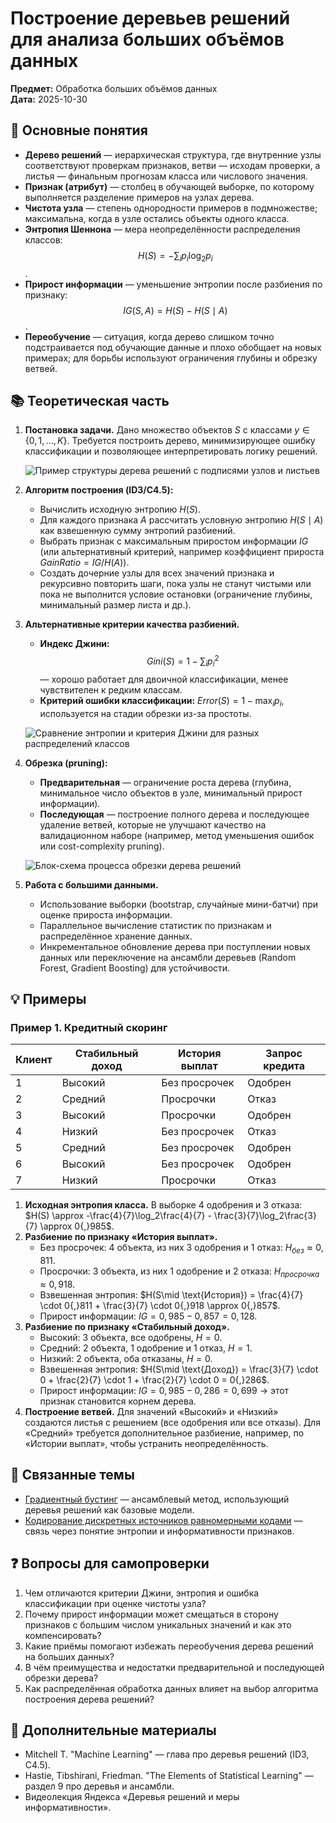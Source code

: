 # Построение деревьев решений для анализа больших объёмов данных

**Предмет:** Обработка больших объёмов данных  
**Дата:** 2025-10-30

## 🎯 Основные понятия
- **Дерево решений** — иерархическая структура, где внутренние узлы соответствуют проверкам признаков, ветви — исходам проверки, а листья — финальным прогнозам класса или числового значения.
- **Признак (атрибут)** — столбец в обучающей выборке, по которому выполняется разделение примеров на узлах дерева.
- **Чистота узла** — степень однородности примеров в подмножестве; максимальна, когда в узле остались объекты одного класса.
- **Энтропия Шеннона** — мера неопределённости распределения классов: $$H(S) = -\sum_i p_i \log_2 p_i$$.
- **Прирост информации** — уменьшение энтропии после разбиения по признаку: $$IG(S, A) = H(S) - H(S\mid A)$$.
- **Переобучение** — ситуация, когда дерево слишком точно подстраивается под обучающие данные и плохо обобщает на новых примерах; для борьбы используют ограничения глубины и обрезку ветвей.

## 📚 Теоретическая часть
1. **Постановка задачи.** Дано множество объектов $S$ с классами $y \in \{0,1, \ldots, K\}$. Требуется построить дерево, минимизирующее ошибку классификации и позволяющее интерпретировать логику решений.

   ![Пример структуры дерева решений с подписями узлов и листьев](../images/2025-10-30_decision-tree-structure.png)
2. **Алгоритм построения (ID3/C4.5):**
   - Вычислить исходную энтропию $H(S)$.
   - Для каждого признака $A$ рассчитать условную энтропию $H(S\mid A)$ как взвешенную сумму энтропий разбиений.
   - Выбрать признак с максимальным приростом информации $IG$ (или альтернативный критерий, например коэффициент прироста $GainRatio = IG / H(A)$).
   - Создать дочерние узлы для всех значений признака и рекурсивно повторить шаги, пока узлы не станут чистыми или пока не выполнится условие остановки (ограничение глубины, минимальный размер листа и др.).
3. **Альтернативные критерии качества разбиений.**
   - **Индекс Джини:** $$Gini(S) = 1 - \sum_i p_i^2$$ — хорошо работает для двоичной классификации, менее чувствителен к редким классам.
   - **Критерий ошибки классификации:** $Error(S) = 1 - \max_i p_i$, используется на стадии обрезки из-за простоты.

   ![Сравнение энтропии и критерия Джини для разных распределений классов](../images/2025-10-30_entropy-vs-gini.png)
4. **Обрезка (pruning):**
   - **Предварительная** — ограничение роста дерева (глубина, минимальное число объектов в узле, минимальный прирост информации).
   - **Последующая** — построение полного дерева и последующее удаление ветвей, которые не улучшают качество на валидационном наборе (например, метод уменьшения ошибок или cost-complexity pruning).

   ![Блок-схема процесса обрезки дерева решений](../images/2025-10-30_pruning-flow.png)
5. **Работа с большими данными.**
   - Использование выборки (bootstrap, случайные мини-батчи) при оценке прироста информации.
   - Параллельное вычисление статистик по признакам и распределённое хранение данных.
   - Инкрементальное обновление дерева при поступлении новых данных или переключение на ансамбли деревьев (Random Forest, Gradient Boosting) для устойчивости.

## 💡 Примеры
### Пример 1. Кредитный скоринг
| Клиент | Стабильный доход | История выплат | Запрос кредита |
|--------|------------------|----------------|----------------|
| 1      | Высокий          | Без просрочек  | Одобрен        |
| 2      | Средний          | Просрочки      | Отказ          |
| 3      | Высокий          | Просрочки      | Одобрен        |
| 4      | Низкий           | Без просрочек  | Отказ          |
| 5      | Средний          | Без просрочек  | Одобрен        |
| 6      | Высокий          | Без просрочек  | Одобрен        |
| 7      | Низкий           | Просрочки      | Отказ          |

1. **Исходная энтропия класса.** В выборке 4 одобрения и 3 отказа: $H(S) \approx -\frac{4}{7}\log_2\frac{4}{7} - \frac{3}{7}\log_2\frac{3}{7} \approx 0{,}985$.
2. **Разбиение по признаку «История выплат».**
   - Без просрочек: 4 объекта, из них 3 одобрения и 1 отказ: $H_{без} \approx 0{,}811$.
   - Просрочки: 3 объекта, из них 1 одобрение и 2 отказа: $H_{просрочка} \approx 0{,}918$.
   - Взвешенная энтропия: $H(S\mid \text{История}) = \frac{4}{7} \cdot 0{,}811 + \frac{3}{7} \cdot 0{,}918 \approx 0{,}857$.
   - Прирост информации: $IG = 0{,}985 - 0{,}857 = 0{,}128$.
3. **Разбиение по признаку «Стабильный доход».**
   - Высокий: 3 объекта, все одобрены, $H = 0$.
   - Средний: 2 объекта, 1 одобрение и 1 отказ, $H = 1$.
   - Низкий: 2 объекта, оба отказаны, $H = 0$.
   - Взвешенная энтропия: $H(S\mid \text{Доход}) = \frac{3}{7} \cdot 0 + \frac{2}{7} \cdot 1 + \frac{2}{7} \cdot 0 = 0{,}286$.
   - Прирост информации: $IG = 0{,}985 - 0{,}286 = 0{,}699$ → этот признак становится корнем дерева.
4. **Построение ветвей.** Для значений «Высокий» и «Низкий» создаются листья с решением (все одобрения или все отказы). Для «Средний» требуется дополнительное разбиение, например, по «Истории выплат», чтобы устранить неопределённость.

## 🔗 Связанные темы
- [Градиентный бустинг](./2025-10-14_градиентный-бустинг.md) — ансамблевый метод, использующий деревья решений как базовые модели.
- [Кодирование дискретных источников равномерными кодами](../основы-теории-передачи-информации/2025-09-27_кодирование-дискретных-источников-равномерными-кодами.md) — связь через понятие энтропии и информативности признаков.

## ❓ Вопросы для самопроверки
1. Чем отличаются критерии Джини, энтропия и ошибка классификации при оценке чистоты узла?
2. Почему прирост информации может смещаться в сторону признаков с большим числом уникальных значений и как это компенсировать?
3. Какие приёмы помогают избежать переобучения дерева решений на больших данных?
4. В чём преимущества и недостатки предварительной и последующей обрезки дерева?
5. Как распределённая обработка данных влияет на выбор алгоритма построения дерева решений?

## 📖 Дополнительные материалы
- Mitchell T. "Machine Learning" — глава про деревья решений (ID3, C4.5).
- Hastie, Tibshirani, Friedman. "The Elements of Statistical Learning" — раздел 9 про деревья и ансамбли.
- Видеолекция Яндекса «Деревья решений и меры информативности».
